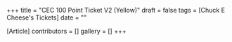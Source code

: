 +++
title = "CEC 100 Point Ticket V2 (Yellow)"
draft = false
tags = [Chuck E Cheese's Tickets]
date = ""

[Article]
contributors = []
gallery = []
+++